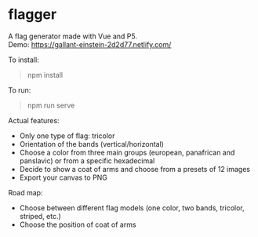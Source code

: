 # flagger
A flag generator made with Vue and P5.  
Demo: https://gallant-einstein-2d2d77.netlify.com/

To install:
> npm install

To run:
> npm run serve

Actual features:
- Only one type of flag: tricolor
- Orientation of the bands (vertical/horizontal)
- Choose a color from three main groups (european, panafrican and panslavic) or from a specific hexadecimal
- Decide to show a coat of arms and choose from a presets of 12 images
- Export your canvas to PNG

Road map:
- Choose between different flag models (one color, two bands, tricolor, striped, etc.)
- Choose the position of coat of arms
